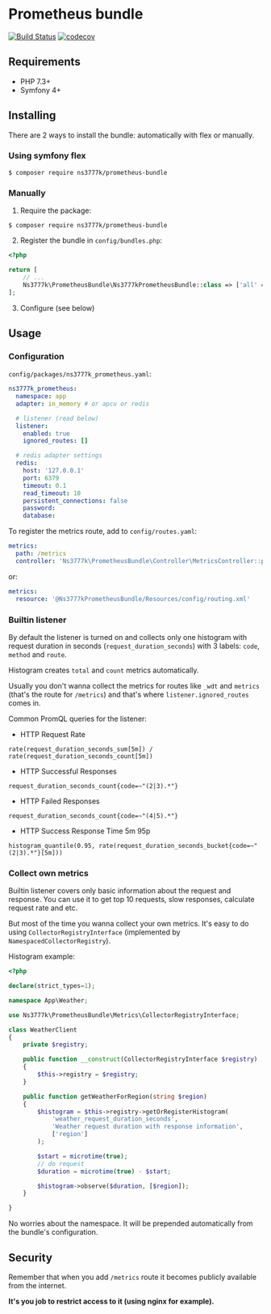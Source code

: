 # Prometheus bundle

[![Build Status](https://travis-ci.org/ns3777k/prometheus-bundle.svg?branch=master)](https://travis-ci.org/ns3777k/prometheus-bundle)
[![codecov](https://codecov.io/gh/ns3777k/prometheus-bundle/branch/master/graph/badge.svg)](https://codecov.io/gh/ns3777k/prometheus-bundle)

## Requirements

- PHP 7.3+
- Symfony 4+

## Installing

There are 2 ways to install the bundle: automatically with flex or manually.

### Using symfony flex

```shell script
$ composer require ns3777k/prometheus-bundle
```

### Manually

1. Require the package:

```shell script
$ composer require ns3777k/prometheus-bundle
```

2. Register the bundle in `config/bundles.php`:

```php
<?php

return [
    // ...
    Ns3777k\PrometheusBundle\Ns3777kPrometheusBundle::class => ['all' => true],
];
```

3. Configure (see below)

## Usage

### Configuration

`config/packages/ns3777k_prometheus.yaml`:

```yaml
ns3777k_prometheus:
  namespace: app
  adapter: in_memory # or apcu or redis

  # listener (read below)
  listener:
    enabled: true
    ignored_routes: []

  # redis adapter settings
  redis:
    host: '127.0.0.1'
    port: 6379
    timeout: 0.1
    read_timeout: 10
    persistent_connections: false
    password:
    database:
```

To register the metrics route, add to `config/routes.yaml`:

```yaml
metrics:
  path: /metrics
  controller: 'Ns3777k\PrometheusBundle\Controller\MetricsController::prometheus'
```

or:

```yaml
metrics:
  resource: '@Ns3777kPrometheusBundle/Resources/config/routing.xml'
```

### Builtin listener

By default the listener is turned on and collects only one histogram with
request duration in seconds (`request_duration_seconds`) with 3 labels: `code`,
`method` and `route`.

Histogram creates `total` and `count` metrics automatically.

Usually you don't wanna collect the metrics for routes like `_wdt` and `metrics`
(that's the route for `/metrics`) and that's where `listener.ignored_routes`
comes in.

Common PromQL queries for the listener:

- HTTP Request Rate

```
rate(request_duration_seconds_sum[5m]) / rate(request_duration_seconds_count[5m])
```

- HTTP Successful Responses

```
request_duration_seconds_count{code=~"(2|3).*"}
```

- HTTP Failed Responses

```
request_duration_seconds_count{code=~"(4|5).*"}
```

- HTTP Success Response Time 5m 95p

```
histogram_quantile(0.95, rate(request_duration_seconds_bucket{code=~"(2|3).*"}[5m]))
```

### Collect own metrics

Builtin listener covers only basic information about the request and response.
You can use it to get top 10 requests, slow responses, calculate request rate
and etc.

But most of the time you wanna collect your own metrics. It's easy to do using
`CollectorRegistryInterface` (implemented by `NamespacedCollectorRegistry`).

Histogram example:

```php
<?php

declare(strict_types=1);

namespace App\Weather;

use Ns3777k\PrometheusBundle\Metrics\CollectorRegistryInterface;

class WeatherClient
{
    private $registry;

    public function __construct(CollectorRegistryInterface $registry)
    {
        $this->registry = $registry;
    }

    public function getWeatherForRegion(string $region)
    {
        $histogram = $this->registry->getOrRegisterHistogram(
            'weather_request_duration_seconds',
            'Weather request duration with response information',
            ['region']
        );

        $start = microtime(true);
        // do request
        $duration = microtime(true) - $start;

        $histogram->observe($duration, [$region]);
    }

}
```

No worries about the namespace. It will be prepended automatically from the
bundle's configuration.

## Security

Remember that when you add `/metrics` route it becomes publicly available from
the internet.

**It's you job to restrict access to it (using nginx for example).**
